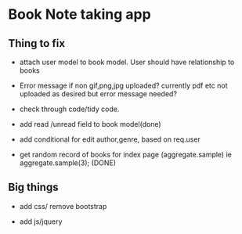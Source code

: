 # Book Note taking app 


## Thing to fix ##

- attach user model to book model. User should have relationship to books

- Error message if non gif,png,jpg uploaded? currently pdf etc not uploaded as 
desired but error message needed?

- check through code/tidy code.

- add read /unread field to book model(done)

- add conditional for edit author,genre, based on req.user

- get random record of books for index page  (aggregate.sample)  ie aggregate.sample(3); (DONE)




## Big things ##

-  add css/ remove bootstrap

-  add js/jquery 


